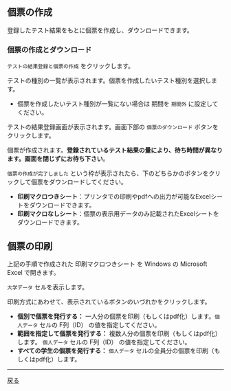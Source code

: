 ## 個票の作成

登録したテスト結果をもとに個票を作成し、ダウンロードできます。

### 個票の作成とダウンロード

`テストの結果登録と個票の作成` をクリックします。

テストの種別の一覧が表示されます。個票を作成したいテスト種別を選択します。
  - 個票を作成したいテスト種別が一覧にない場合は 期間を `期間外` に設定してください。

テストの結果登録画面が表示されます。画面下部の `個票のダウンロード` ボタンをクリックします。

個票が作成されます。**登録されているテスト結果の量により、待ち時間が異なります。画面を閉じずにお待ち下さい**。

`個票の作成が完了しました` という枠が表示されたら、下のどちらかのボタンをクリックして個票をダウンロードしてください。

- **印刷マクロつきシート**：プリンタでの印刷やpdfへの出力が可能なExcelシートをダウンロードできます。
- **印刷マクロなしシート**：個票の表示用データのみ記載されたExcelシートをダウンロードできます。

## 個票の印刷

上記の手順で作成された 印刷マクロつきシート を Windows の Microsoft Excel で開きます。

`大学データ` セルを表示します。

印刷方式にあわせて、表示されているボタンのいづれかをクリックします。

- **個別で個票を発行する：** 一人分の個票を印刷（もしくはpdf化）します。`個人データ` セルの F列（ID） の値を指定してください。
- **範囲を指定して個票を発行する：** 複数人分の個票を印刷（もしくはpdf化）します。 `個人データ` セルの F列（ID） の値を指定してください。
- **すべての学生の個票を発行する：** `個人データ` セルの全員分の個票を印刷（もしくはpdf化）します。

---

[戻る](../README.md)

